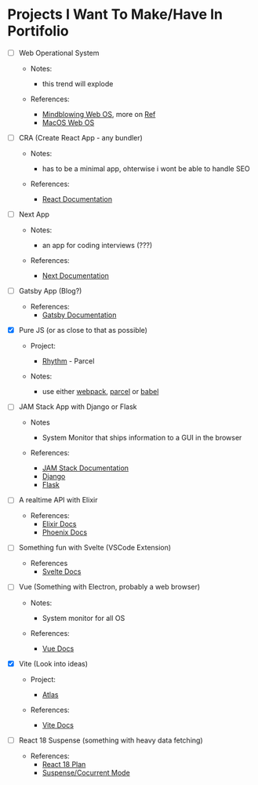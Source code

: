 # Projects I Want To Make/Have In Portifolio

- [ ] Web Operational System
	- Notes:
		- this trend will explode

	- References:
		- [Mindblowing Web OS](https://rauno.me/), more on [Ref](https://www.instagram.com/p/CYBoLtygJ9j/)
		- [MacOS Web OS](https://macos.vercel.app/)

- [ ] CRA (Create React App - any bundler)
	- Notes:
		- has to be a minimal app, ohterwise i wont be able to handle SEO
	
	- References:
		- [React Documentation](https://reactjs.org/)

- [ ] Next App
	- Notes:
		- an app for coding interviews (???)

	- References:
		- [Next Documentation](https://nextjs.org/)

- [ ] Gatsby App (Blog?)

	- References:
		- [Gatsby Documentation](https://www.gatsbyjs.com/)

- [x] Pure JS (or as close to that as possible)
	- Project:
		- [Rhythm](https://github.com/vitorGouveia/Rhythm) - Parcel

	- Notes:
		- use either [webpack](https://webpack.js.org/), [parcel](https://parceljs.org/) or [babel](https://babeljs.io/)

- [ ] JAM Stack App with Django or Flask
	- Notes
		- System Monitor that ships information to a GUI in the browser

	- References:
		- [JAM Stack Documentation](https://jamstack.org/)
		- [Django](https://www.djangoproject.com/)
		- [Flask](https://flask.palletsprojects.com/en/2.0.x/)

- [ ] A realtime API with Elixir

	- References:
		- [Elixir Docs](https://elixir-lang.org/)
		- [Phoenix Docs](https://www.phoenixframework.org/)

- [ ] Something fun with Svelte (VSCode Extension)

	- References
		- [Svelte Docs](https://svelte.dev/)

- [ ] Vue (Something with Electron, probably a web browser)

	- Notes:
		- System monitor for all OS

	- References:
		- [Vue Docs](https://vuejs.org/)

- [x] Vite (Look into ideas)

	- Project:
		- [Atlas](https://github.com/vitorGouveia/Atlas)

	- References:
		- [Vite Docs](https://vitejs.dev/)

- [ ] React 18 Suspense (something with heavy data fetching)

	- References:
		- [React 18 Plan](https://reactjs.org/blog/2021/06/08/the-plan-for-react-18.html)
		- [Suspense/Cocurrent Mode](https://reactjs.org/docs/concurrent-mode-suspense.html)
 
